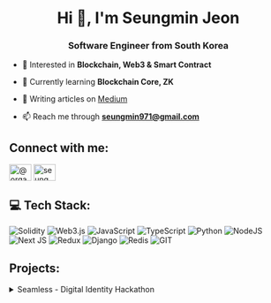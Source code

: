 <h1 align="center">Hi 👋, I'm Seungmin Jeon</h1>
<h3 align="center">Software Engineer from South Korea</h3>

- 🔭 Interested in **Blockchain, Web3 & Smart Contract**

- 🌱 Currently learning **Blockchain Core, ZK**

- 📝 Writing articles on [Medium](https://medium.com/@organmo)

- 📫 Reach me through **seungmin971@gmail.com**

<h2 align="left">Connect with me:</h2>
<p align="left">
<a href="https://twitter.com/@organ_mo" target="blank"><img align="center" src="https://raw.githubusercontent.com/rahuldkjain/github-profile-readme-generator/master/src/images/icons/Social/twitter.svg" alt="@organ_mo" height="30" width="40" /></a>
<a href="https://linkedin.com/in/seungmin-jeon-4ab159171" target="blank"><img align="center" src="https://raw.githubusercontent.com/rahuldkjain/github-profile-readme-generator/master/src/images/icons/Social/linked-in-alt.svg" alt="seungmin" height="30" width="40" /></a>
</p>

## 💻 Tech Stack:
![Solidity](https://img.shields.io/badge/Solidity-%23363636.svg?style=plastic&logo=solidity&logoColor=white) ![Web3.js](https://img.shields.io/badge/web3.js-F16822?style=plastic&logo=web3.js&logoColor=white) ![JavaScript](https://img.shields.io/badge/javascript-%23323330.svg?style=plastic&logo=javascript&logoColor=%23F7DF1E) ![TypeScript](https://img.shields.io/badge/typescript-%23007ACC.svg?style=plastic&logo=typescript&logoColor=white) ![Python](https://img.shields.io/badge/python-3670A0?style=plastic&logo=python&logoColor=ffdd54) ![NodeJS](https://img.shields.io/badge/node.js-6DA55F?style=plastic&logo=node.js&logoColor=white) ![Next JS](https://img.shields.io/badge/Next-black?style=plastic&logo=next.js&logoColor=white) ![Redux](https://img.shields.io/badge/redux-%23593d88.svg?style=plastic&logo=redux&logoColor=white) ![Django](https://img.shields.io/badge/django-%23092E20.svg?style=plastic&logo=django&logoColor=white) ![Redis](https://img.shields.io/badge/redis-%23DD0031.svg?style=plastic&logo=redis&logoColor=white) ![GIT](https://img.shields.io/badge/Git-fc6d26?style=plastic&logo=git&logoColor=white)

## Projects:
<details><summary>Seamless - Digital Identity Hackathon</summary>
<div markdown="1">
1st placed project at Digital Identity Hackathon, hosted by [Encode club](https://www.encode.club/) and [Onyx by J.P.Morgan](https://www.jpmorgan.com/onyx/index). With social login, users can easily generate EOA and contract wallet, create and sign verifiable credentials, and mint and send NFTs in batch. Won a few more tracks on Visa, zkSync, Biconomy, and Magic.
</div></details>


